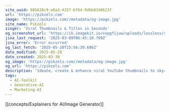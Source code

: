 ```yaml
---
site_uuid: 885638c9-e8a3-4257-bf64-9dbb83d0623f
url: 'https://pikzels.com'
image: 'https://pikzels.com//metadata/og-image.jpg'
site_name: Pikzels
zinger: 'Viral Thumbnails & Titles in Seconds'
og_screenshot_url: 'https://ik.imagekit.io/xvpgfijuw/uploads/lossless/screenshots/20250528_Pikszels_og_screenshot.jpeg'
jina_last_request: '2025-03-09T06:45:10.799Z'
jina_error: 'Error occurred'
og_last_fetch: '2025-05-28T15:56:39.686Z'
date_modified: 2025-05-28
date_created: 2025-03-30
og_image: 'https://pikzels.com//metadata/og-image.jpg'
og_url: 'https://pikzels.com'
description: 'Ideate, create & enhance viral YouTube thumbnails to skyrocket your views! Join the new era of AI-powered content creation.'
tags:
  - AI-Toolkit
  - Generative-AI
  - Marketing-AI
---
```


[[concepts/Explainers for AI/Image Generator]]
